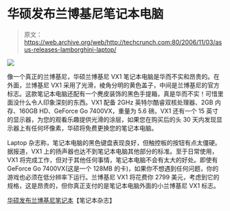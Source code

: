 # 华硕发布兰博基尼笔记本电脑

> 原文：<https://web.archive.org/web/http://techcrunch.com:80/2006/11/03/asus-releases-lamborghini-laptop/>

![](img/561f24e2594af2ca5df4c10e7e6b0d2a.png)

像一个真正的兰博基尼，华硕兰博基尼 VX1 笔记本电脑是华而不实和昂贵的。在外面，兰博基尼 VX1 采用了光滑，棱角分明的黄色盖子，中间是兰博基尼的官方标志。这款笔记本电脑还配有一个麂皮装饰的黑色手提箱，真是华而不实！可惜里面没什么令人印象深刻的东西。VX1 配备 2GHz 英特尔酷睿双核处理器、2GB 内存、160GB HD、GeForce Go 7400VX，重量为 5.6 磅。VX1 还有一个 15 英寸的显示器，为您的观看乐趣提供光滑的涂层，如果您在购买后的头 30 天内发现显示器上有任何坏像素，华硕将免费更换您的笔记本电脑。

Laptop 杂志称，笔记本电脑的黑色键盘表现良好，但触控板的按钮有点太僵硬。据报道，VX1 上的扬声器也达不到笔记本电脑其他部分的标准。至于日常使用，VX1 将完成工作，但对于其他任何事情，笔记本电脑不会有太大的好处。即使有 GeForce Go 7400VX(这是一个 128MB 的卡)，如果你不想遇到任何问题，你的游戏也必须在低分辨率下运行。兰博基尼 VX1 将花费你 2799 美元，考虑到它的规格，这是昂贵的，但你真正支付的是笔记本电脑外面的小兰博基尼 VX1 标志。

[华硕发布兰博基尼笔记本](https://web.archive.org/web/20160112033942/http://laptopmag.com/Review/Asus-Lamborghini-VX1-5E004P.htm?page=2)【笔记本杂志】